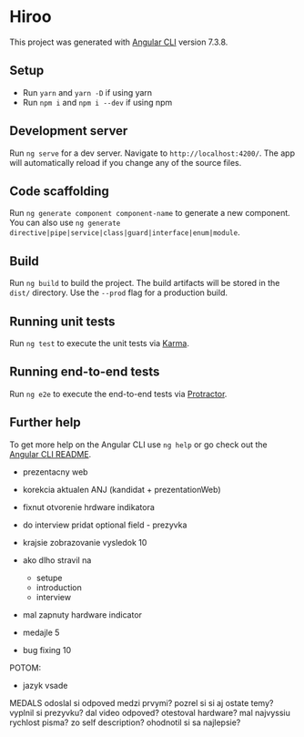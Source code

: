 # Hiroo

This project was generated with [Angular CLI](https://github.com/angular/angular-cli) version 7.3.8.

## Setup

- Run `yarn` and `yarn -D` if using yarn
- Run `npm i` and `npm i --dev` if using npm

## Development server

Run `ng serve` for a dev server. Navigate to `http://localhost:4200/`. The app will automatically reload if you change any of the source files.

## Code scaffolding

Run `ng generate component component-name` to generate a new component. You can also use `ng generate directive|pipe|service|class|guard|interface|enum|module`.

## Build

Run `ng build` to build the project. The build artifacts will be stored in the `dist/` directory. Use the `--prod` flag for a production build.

## Running unit tests

Run `ng test` to execute the unit tests via [Karma](https://karma-runner.github.io).

## Running end-to-end tests

Run `ng e2e` to execute the end-to-end tests via [Protractor](http://www.protractortest.org/).

## Further help

To get more help on the Angular CLI use `ng help` or go check out the [Angular CLI README](https://github.com/angular/angular-cli/blob/master/README.md).

- prezentacny web
- korekcia aktualen ANJ (kandidat + prezentationWeb)

- fixnut otvorenie hrdware indikatora
- do interview pridat optional field - prezyvka
- krajsie zobrazovanie vysledok 10
- ako dlho stravil na
  - setupe
  - introduction
  - interview
- mal zapnuty hardware indicator
- medajle 5
- bug fixing 10

POTOM:

- jazyk vsade

MEDALS
odoslal si odpoved medzi prvymi?
pozrel si si aj ostate temy?
vyplnil si prezyvku?
dal video odpoved?
otestoval hardware?
mal najvyssiu rychlost pisma? zo self description?
ohodnotil si sa najlepsie?
